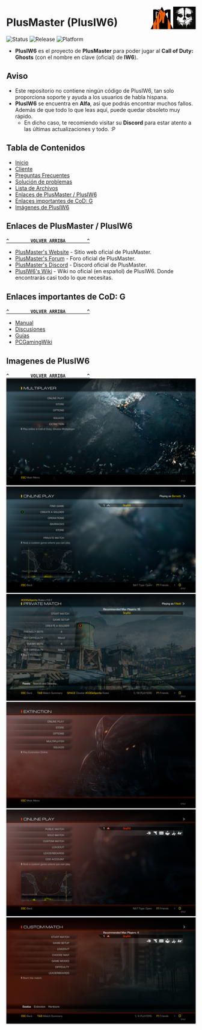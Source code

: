 <a href="#"><img src="Recursos/Imagenes/IW6-Ico.png" alt="IW6-Ico.png" title="Call of Duty: Ghosts" align="right" width="60" height="60"/></a>
<a href="#"><img src="Recursos/Imagenes/PM-Logo.png" alt="PM-Logo.png" title="PlusMaster" align="right" width="60" height="60"/></a>

# PlusMaster (PlusIW6)
![Status](https://img.shields.io/badge/Status-Online-green.svg) ![Release](https://img.shields.io/badge/Version-Alfa-red.svg) ![Platform](https://img.shields.io/badge/Platform-Windows-lightgrey.svg)
- **PlusIW6** es el proyecto de **PlusMaster** para poder jugar al **Call of Duty: Ghosts** (con el nombre en clave (oficial) de **IW6**).

## Aviso
- Este repositorio no contiene ningún código de PlusIW6, tan solo proporciona soporte y ayuda a los usuarios de habla hispana.
- **PlusIW6** se encuentra en **Alfa**, así que podrás encontrar muchos fallos. Además de que todo lo que leas aquí, puede quedar obsoleto muy rápido.
  - En dicho caso, te recomiendo visitar su **Discord** para estar atento a las últimas actualizaciones y todo. :P

## Tabla de Contenidos
- [Inicio](../../wiki)
- [Cliente](../../wiki/Cliente)
- [Preguntas Frecuentes](../../wiki/Preguntas-Frecuentes)
- [Solución de problemas](../../wiki/Soluci%C3%B3n-de-problemas)
- [Lista de Archivos](../../wiki/Lista-de-Archivos)
- [Enlaces de PlusMaster / PlusIW6](#enlaces-de-plusmaster--plusiw6)
- [Enlaces importantes de CoD: G](#enlaces-importantes-de-cod-g)
- [Imágenes de PlusIW6](#imagenes-de-plusiw6)

## Enlaces de PlusMaster / PlusIW6
**[`^        VOLVER ARRIBA        ^`](#tabla-de-contenidos)**
- [PlusMaster's Website](http://www.plusmaster.pro/) - Sitio web oficial de PlusMaster.
- [PlusMaster's Forum](http://www.plusmaster.pro/forum/) - Foro oficial de PlusMaster.
- [PlusMaster's Discord](http://discord.gg/w48zeR2) - Discord oficial de PlusMaster.
- [PlusIW6's Wiki](https://github.com/SoyRA/PlusIW6/wiki) - Wiki no oficial (en español) de PlusIW6. Donde encontrarás casi todo lo que necesitas.

## Enlaces importantes de CoD: G
**[`^        VOLVER ARRIBA        ^`](#tabla-de-contenidos)**
- [Manual](https://www.callofduty.com/content/dam/atvi/callofduty/ghosts/manuals/Ghosts-Manual-PC-es.pdf)
- [Discusiones](https://steamcommunity.com/app/209160/discussions/)
- [Guías](https://steamcommunity.com/app/209160/guides/)
- [PCGamingWiki](https://pcgamingwiki.com/wiki/Call_of_Duty:_Ghosts)

## Imagenes de PlusIW6
**[`^        VOLVER ARRIBA        ^`](#tabla-de-contenidos)**
![PlusIW6-MP-01.png](Recursos/Imagenes/PlusIW6-MP-01.png)
![PlusIW6-MP-02.png](Recursos/Imagenes/PlusIW6-MP-02.png)
![PlusIW6-MP-03.png](Recursos/Imagenes/PlusIW6-MP-03.png)
![PlusIW6-E-01.png](Recursos/Imagenes/PlusIW6-E-01.png)
![PlusIW6-E-02.png](Recursos/Imagenes/PlusIW6-E-02.png)
![PlusIW6-E-03.png](Recursos/Imagenes/PlusIW6-E-03.png)
